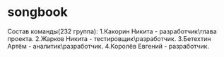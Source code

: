 # songbook
Состав команды(232 группа):
1.Какорин Никита - разработчик\глава проекта.
2.Жарков Никита - тестировщик\разработчик.
3.Бетехтин Артём - аналитик\разработчик.
4.Королёв Евгений - разработчик.
